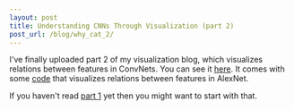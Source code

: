 ```yaml
---
layout: post
title: Understanding CNNs Through Visualization (part 2)
post_url: /blog/why_cat_2/
---
```


I've finally uploaded part 2 of my visualization blog, which visualizes relations
between features in ConvNets. You can see it [here](/blog/why_cat_2/).
It comes with some [code](https://github.com/mcogswell/cnn_treevis)
that visualizes relations between features in AlexNet.

If you haven't read [part 1](/blog/why_cat/) yet then you might want to start
with that.
